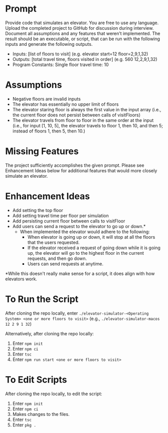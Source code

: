 # Prompt
Provide code that simulates an elevator. You are free to use any language.
Upload the completed project to GitHub for discussion during interview.
Document all assumptions and any features that weren’t implemented.
The result should be an executable, or script, that can be run with the following inputs and generate the following outputs.
* Inputs: [list of floors to visit] (e.g. elevator start=12 floor=2,9,1,32)
* Outputs: [total travel time, floors visited in order] (e.g. 560 12,2,9,1,32)
* Program Constants: Single floor travel time: 10

# Assumptions
* Negative floors are invalid inputs
* The elevator has essentially no upper limit of floors 
* The elevator staring floor is always the first value in the input array (i.e., the current floor does not persist between calls of visitFloors) 
* The elevator travels from floor to floor in the same order at the input (i.e., for input [1, 10, 5], the elevator travels to floor 1, then 10, and then 5; instead of floors 1, then 5, then 10.)

# Missing Features
The project sufficiently accomplishes the given prompt. Please see Enhancement Ideas below for additional features that would more closely simulate an elevator.

# Enhancement Ideas
* Add setting the top floor
* Add setting travel time per floor per simulation
* Add persisting current floor between calls to visitFloor
* Add users can send a request to the elevator to go up or down.*
    * When implemented the elevator would adhere to the following: 
        * When elevator is going up or down, it will stop at all the floors that the users requested.
        * If the elevator received a request of going down while it is going up, the elevator will go to the highest floor in the current requests, and then go down.
        * Users can send requests at anytime.

*While this doesn't really make sense for a script, it does align with how elevators work.

# To Run the Script
After cloning the repo locally, enter `./elevator-simulator-<Operating System> <one or more floors to visit>` (e.g., `./elevator-simulator-macos 12 2 9 1 32`)

Alternatively, after cloning the repo locally:
1. Enter `npm init`
2. Enter `npm ci`
3. Enter `tsc`
4. Enter `npm run start <one or more floors to visit>`

# To Edit Scripts
After cloning the repo locally, to edit the script:
1. Enter `npm init`
2. Enter `npm ci`
3. Makes changes to the files.
4. Enter `tsc`
5. Enter `pkg .`